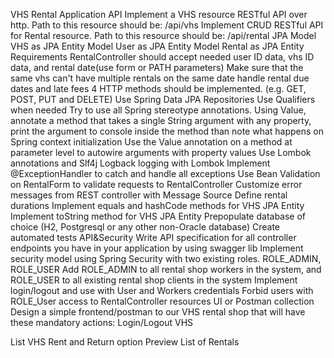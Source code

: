 VHS Rental Application
API
Implement a VHS resource RESTful API over http. Path to this resource should be: /api/vhs
Implement CRUD RESTful API for Rental resource. Path to this resource should be: /api/rental
JPA
Model VHS as JPA Entity
Model User as JPA Entity
Model Rental as JPA Entity
Requirements
RentalController should accept needed user ID data, vhs ID data, and rental date(use form or PATH parameters)
Make sure that the same vhs can't have multiple rentals on the same date
handle rental due dates and late fees
4 HTTP methods should be implemented. (e.g. GET, POST, PUT and DELETE)
Use Spring Data JPA Repositories
Use Qualifiers when needed
Try to use all Spring stereotype annotations.
Using Value, annotate a method that takes a single String argument with any property, print the argument to console inside the method than note what happens on Spring context initialization
Use the Value annotation on a method at parameter level to autowire arguments with property values
Use Lombok annotations and Slf4j Logback logging with Lombok
Implement @ExceptionHandler to catch and handle all exceptions
Use Bean Validation on RentalForm to validate requests to RentalController
Customize error messages from REST controller with Message Source
Define rental durations
Implement equals and hashCode methods for VHS JPA Entity
Implement toString method for VHS JPA Entity
Prepopulate database of choice (H2, Postgresql or any other non-Oracle database)
Create automated tests
API&Security
Write API specification for all controller endpoints you have in your application by using swagger lib
Implement security model using Spring Security with two existing roles. ROLE_ADMIN, ROLE_USER
Add ROLE_ADMIN to all rental shop workers in the system, and ROLE_USER to all existing rental shop clients in the system
Implement login/logout and use with User and Workers credentials
Forbid users with ROLE_User access to RentalController resources
UI or Postman collection
Design a simple frontend/postman to our VHS rental shop that will have these mandatory actions: Login/Logout VHS

List
VHS Rent and Return option
Preview List of Rentals
